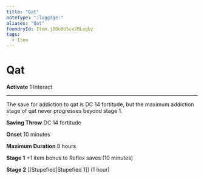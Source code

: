 ```yaml
---
title: "Qat"
noteType: ":luggage:"
aliases: "Qat"
foundryId: Item.jEOu8U5cx2BLugbz
tags:
  - Item
---
```


# Qat

**Activate** 1 Interact

* * *

The save for addiction to qat is DC 14 fortitude, but the maximum addiction stage of qat never progresses beyond stage 1.

**Saving Throw** DC 14 fortitude

**Onset** 10 minutes

**Maximum Duration** 8 hours

**Stage 1** +1 item bonus to Reflex saves (10 minutes)

**Stage 2** [[Stupefied|Stupefied 1]] (1 hour)

